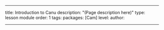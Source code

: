 ---

title: Introduction to Canu
description: "(Page description here)"
type: lesson module
order: 1
tags: 
packages: [Cam]
level: 
author: 

---
